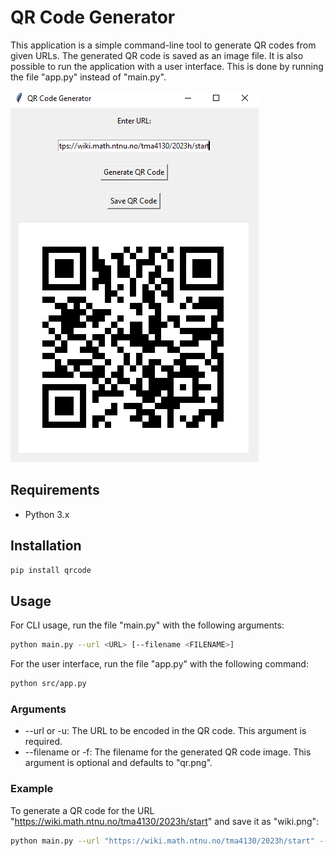 # QR Code Generator
This application is a simple command-line tool to generate QR codes from given URLs. The generated QR code is saved as an image file. It is also possible to run the application with a user interface. This is done by running the file "app.py" instead of "main.py".

![UI](ui.png)

## Requirements
* Python 3.x


## Installation
```bash
pip install qrcode 
```

## Usage
For CLI usage, run the file "main.py" with the following arguments:
```bash
python main.py --url <URL> [--filename <FILENAME>]
```
For the user interface, run the file "app.py" with the following command:
```bash
python src/app.py
```

### Arguments
* --url or -u: The URL to be encoded in the QR code. This argument is required.
* --filename or -f: The filename for the generated QR code image. This argument is optional and defaults to "qr.png".

### Example
To generate a QR code for the URL "https://wiki.math.ntnu.no/tma4130/2023h/start" and save it as "wiki.png":
```bash
python main.py --url "https://wiki.math.ntnu.no/tma4130/2023h/start" --filename "wiki.png"
```
